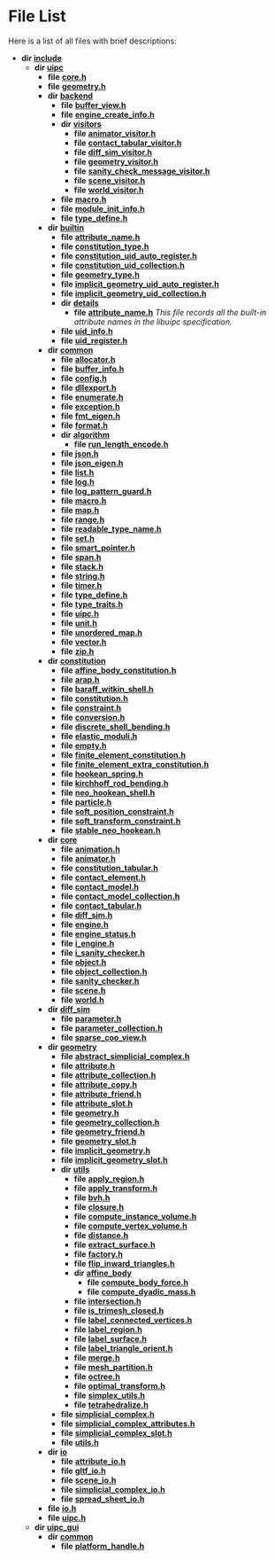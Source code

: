 
# File List

Here is a list of all files with brief descriptions:


* **dir** [**include**](dir_d44c64559bbebec7f509842c48db8b23.md)     
    * **dir** [**uipc**](dir_9f30510905f1286cc334e7ecdb1aceca.md)     
        * **file** [**core.h**](core_8h.md) 
        * **file** [**geometry.h**](geometry_8h.md) 
        * **dir** [**backend**](dir_53d62147b82bd29328805b2087bd1012.md)     
            * **file** [**buffer\_view.h**](buffer__view_8h.md)     
            * **file** [**engine\_create\_info.h**](engine__create__info_8h.md)     
            * **dir** [**visitors**](dir_007753111df00039ee3ec058cc286377.md)     
                * **file** [**animator\_visitor.h**](animator__visitor_8h.md)     
                * **file** [**contact\_tabular\_visitor.h**](contact__tabular__visitor_8h.md)     
                * **file** [**diff\_sim\_visitor.h**](diff__sim__visitor_8h.md)     
                * **file** [**geometry\_visitor.h**](geometry__visitor_8h.md)     
                * **file** [**sanity\_check\_message\_visitor.h**](sanity__check__message__visitor_8h.md)     
                * **file** [**scene\_visitor.h**](scene__visitor_8h.md)     
                * **file** [**world\_visitor.h**](world__visitor_8h.md)     
            * **file** [**macro.h**](backend_2macro_8h.md)     
            * **file** [**module\_init\_info.h**](module__init__info_8h.md)     
            * **file** [**type\_define.h**](backend_2type__define_8h.md)     
        * **dir** [**builtin**](dir_e46c520626162f9e42d80fd08f196511.md)     
            * **file** [**attribute\_name.h**](attribute__name_8h.md)     
            * **file** [**constitution\_type.h**](constitution__type_8h.md)     
            * **file** [**constitution\_uid\_auto\_register.h**](constitution__uid__auto__register_8h.md)     
            * **file** [**constitution\_uid\_collection.h**](constitution__uid__collection_8h.md)     
            * **file** [**geometry\_type.h**](geometry__type_8h.md)     
            * **file** [**implicit\_geometry\_uid\_auto\_register.h**](implicit__geometry__uid__auto__register_8h.md)     
            * **file** [**implicit\_geometry\_uid\_collection.h**](implicit__geometry__uid__collection_8h.md)     
            * **dir** [**details**](dir_4db2109fccbcdb4025718aaa828a1196.md)     
                * **file** [**attribute\_name.h**](details_2attribute__name_8h.md) _This file records all the built-in attribute names in the libuipc specification._ 
            * **file** [**uid\_info.h**](uid__info_8h.md)     
            * **file** [**uid\_register.h**](uid__register_8h.md)     
        * **dir** [**common**](dir_fe04c8fb910be76d82cd33e795163b9b.md)     
            * **file** [**allocator.h**](allocator_8h.md)     
            * **file** [**buffer\_info.h**](buffer__info_8h.md)     
            * **file** [**config.h**](config_8h.md)     
            * **file** [**dllexport.h**](dllexport_8h.md)     
            * **file** [**enumerate.h**](enumerate_8h.md)     
            * **file** [**exception.h**](exception_8h.md)     
            * **file** [**fmt\_eigen.h**](fmt__eigen_8h.md) 
            * **file** [**format.h**](format_8h.md) 
            * **dir** [**algorithm**](dir_c185d05b92bc8b629594f315306e85d1.md)     
                * **file** [**run\_length\_encode.h**](run__length__encode_8h.md)     
            * **file** [**json.h**](json_8h.md)     
            * **file** [**json\_eigen.h**](json__eigen_8h.md)     
            * **file** [**list.h**](list_8h.md)     
            * **file** [**log.h**](log_8h.md)     
            * **file** [**log\_pattern\_guard.h**](log__pattern__guard_8h.md)     
            * **file** [**macro.h**](common_2macro_8h.md)     
            * **file** [**map.h**](map_8h.md)     
            * **file** [**range.h**](range_8h.md)     
            * **file** [**readable\_type\_name.h**](readable__type__name_8h.md)     
            * **file** [**set.h**](set_8h.md)     
            * **file** [**smart\_pointer.h**](smart__pointer_8h.md)     
            * **file** [**span.h**](span_8h.md)     
            * **file** [**stack.h**](stack_8h.md)     
            * **file** [**string.h**](string_8h.md)     
            * **file** [**timer.h**](timer_8h.md)     
            * **file** [**type\_define.h**](common_2type__define_8h.md)     
            * **file** [**type\_traits.h**](type__traits_8h.md)     
            * **file** [**uipc.h**](common_2uipc_8h.md)     
            * **file** [**unit.h**](unit_8h.md)     
            * **file** [**unordered\_map.h**](unordered__map_8h.md)     
            * **file** [**vector.h**](vector_8h.md)     
            * **file** [**zip.h**](zip_8h.md)     
        * **dir** [**constitution**](dir_e6404e629433dfdedefe8b8f43f6234d.md)     
            * **file** [**affine\_body\_constitution.h**](affine__body__constitution_8h.md)     
            * **file** [**arap.h**](arap_8h.md)     
            * **file** [**baraff\_witkin\_shell.h**](baraff__witkin__shell_8h.md) 
            * **file** [**constitution.h**](constitution_8h.md)     
            * **file** [**constraint.h**](constraint_8h.md)     
            * **file** [**conversion.h**](conversion_8h.md)     
            * **file** [**discrete\_shell\_bending.h**](discrete__shell__bending_8h.md)     
            * **file** [**elastic\_moduli.h**](elastic__moduli_8h.md)     
            * **file** [**empty.h**](empty_8h.md)     
            * **file** [**finite\_element\_constitution.h**](finite__element__constitution_8h.md)     
            * **file** [**finite\_element\_extra\_constitution.h**](finite__element__extra__constitution_8h.md)     
            * **file** [**hookean\_spring.h**](hookean__spring_8h.md)     
            * **file** [**kirchhoff\_rod\_bending.h**](kirchhoff__rod__bending_8h.md)     
            * **file** [**neo\_hookean\_shell.h**](neo__hookean__shell_8h.md)     
            * **file** [**particle.h**](particle_8h.md)     
            * **file** [**soft\_position\_constraint.h**](soft__position__constraint_8h.md)     
            * **file** [**soft\_transform\_constraint.h**](soft__transform__constraint_8h.md)     
            * **file** [**stable\_neo\_hookean.h**](stable__neo__hookean_8h.md)     
        * **dir** [**core**](dir_eca9d1283f7cad9ff89c5ab44937d4d9.md)     
            * **file** [**animation.h**](animation_8h.md)     
            * **file** [**animator.h**](animator_8h.md)     
            * **file** [**constitution\_tabular.h**](constitution__tabular_8h.md)     
            * **file** [**contact\_element.h**](contact__element_8h.md)     
            * **file** [**contact\_model.h**](contact__model_8h.md)     
            * **file** [**contact\_model\_collection.h**](contact__model__collection_8h.md)     
            * **file** [**contact\_tabular.h**](contact__tabular_8h.md)     
            * **file** [**diff\_sim.h**](diff__sim_8h.md)     
            * **file** [**engine.h**](engine_8h.md)     
            * **file** [**engine\_status.h**](engine__status_8h.md)     
            * **file** [**i\_engine.h**](i__engine_8h.md)     
            * **file** [**i\_sanity\_checker.h**](i__sanity__checker_8h.md)     
            * **file** [**object.h**](object_8h.md)     
            * **file** [**object\_collection.h**](object__collection_8h.md)     
            * **file** [**sanity\_checker.h**](sanity__checker_8h.md)     
            * **file** [**scene.h**](scene_8h.md)     
            * **file** [**world.h**](world_8h.md)     
        * **dir** [**diff\_sim**](dir_98c941875c7e3cb13f2b177552938e34.md)     
            * **file** [**parameter.h**](parameter_8h.md) 
            * **file** [**parameter\_collection.h**](parameter__collection_8h.md)     
            * **file** [**sparse\_coo\_view.h**](sparse__coo__view_8h.md)     
        * **dir** [**geometry**](dir_04894967a28d068f10a69f6e8a07a2cb.md)     
            * **file** [**abstract\_simplicial\_complex.h**](abstract__simplicial__complex_8h.md)     
            * **file** [**attribute.h**](attribute_8h.md)     
            * **file** [**attribute\_collection.h**](attribute__collection_8h.md)     
            * **file** [**attribute\_copy.h**](attribute__copy_8h.md)     
            * **file** [**attribute\_friend.h**](attribute__friend_8h.md)     
            * **file** [**attribute\_slot.h**](attribute__slot_8h.md)     
            * **file** [**geometry.h**](geometry_2geometry_8h.md)     
            * **file** [**geometry\_collection.h**](geometry__collection_8h.md)     
            * **file** [**geometry\_friend.h**](geometry__friend_8h.md)     
            * **file** [**geometry\_slot.h**](geometry__slot_8h.md)     
            * **file** [**implicit\_geometry.h**](implicit__geometry_8h.md)     
            * **file** [**implicit\_geometry\_slot.h**](implicit__geometry__slot_8h.md)     
            * **dir** [**utils**](dir_739799d2da88efedfd4a7c44220c72e4.md)     
                * **file** [**apply\_region.h**](apply__region_8h.md)     
                * **file** [**apply\_transform.h**](apply__transform_8h.md)     
                * **file** [**bvh.h**](bvh_8h.md)     
                * **file** [**closure.h**](closure_8h.md)     
                * **file** [**compute\_instance\_volume.h**](compute__instance__volume_8h.md)     
                * **file** [**compute\_vertex\_volume.h**](compute__vertex__volume_8h.md)     
                * **file** [**distance.h**](distance_8h.md)     
                * **file** [**extract\_surface.h**](extract__surface_8h.md)     
                * **file** [**factory.h**](factory_8h.md)     
                * **file** [**flip\_inward\_triangles.h**](flip__inward__triangles_8h.md)     
                * **dir** [**affine\_body**](dir_0434b40e061af98901db13a48821d02b.md)     
                    * **file** [**compute\_body\_force.h**](compute__body__force_8h.md)     
                    * **file** [**compute\_dyadic\_mass.h**](compute__dyadic__mass_8h.md)     
                * **file** [**intersection.h**](intersection_8h.md)     
                * **file** [**is\_trimesh\_closed.h**](is__trimesh__closed_8h.md)     
                * **file** [**label\_connected\_vertices.h**](label__connected__vertices_8h.md)     
                * **file** [**label\_region.h**](label__region_8h.md)     
                * **file** [**label\_surface.h**](label__surface_8h.md)     
                * **file** [**label\_triangle\_orient.h**](label__triangle__orient_8h.md)     
                * **file** [**merge.h**](merge_8h.md)     
                * **file** [**mesh\_partition.h**](mesh__partition_8h.md)     
                * **file** [**octree.h**](octree_8h.md)     
                * **file** [**optimal\_transform.h**](optimal__transform_8h.md)     
                * **file** [**simplex\_utils.h**](simplex__utils_8h.md)     
                * **file** [**tetrahedralize.h**](tetrahedralize_8h.md)     
            * **file** [**simplicial\_complex.h**](simplicial__complex_8h.md)     
            * **file** [**simplicial\_complex\_attributes.h**](simplicial__complex__attributes_8h.md)     
            * **file** [**simplicial\_complex\_slot.h**](simplicial__complex__slot_8h.md)     
            * **file** [**utils.h**](utils_8h.md) 
        * **dir** [**io**](dir_852854ea57a318f61c10cfed1155dbd7.md)     
            * **file** [**attribute\_io.h**](attribute__io_8h.md)     
            * **file** [**gltf\_io.h**](gltf__io_8h.md)     
            * **file** [**scene\_io.h**](scene__io_8h.md)     
            * **file** [**simplicial\_complex\_io.h**](simplicial__complex__io_8h.md)     
            * **file** [**spread\_sheet\_io.h**](spread__sheet__io_8h.md)     
        * **file** [**io.h**](io_8h.md) 
        * **file** [**uipc.h**](uipc_8h.md) 
    * **dir** [**uipc\_gui**](dir_e6f33594e1ca9c65efcf98646d93736b.md)     
        * **dir** [**common**](dir_a4796c188772d0a0fa09f1942d616969.md)     
            * **file** [**platform\_handle.h**](platform__handle_8h.md)     

